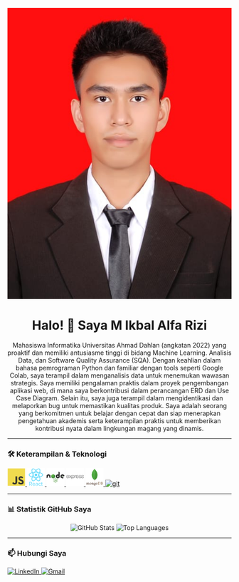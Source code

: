 <p align="center">
  <p align="center">
  <img src="ikbal.jpg" alt="Banner Profil" width="800">
</p>

<h1 align="center">Halo! 👋 Saya M Ikbal Alfa Rizi</h1>
<p align="center">
  Mahasiswa Informatika Universitas Ahmad Dahlan (angkatan 2022)
yang proaktif dan memiliki antusiasme tinggi di bidang Machine
Learning. Analisis Data, dan Software Quality Assurance (SQA).
Dengan keahlian dalam bahasa pemrograman Python dan familiar
dengan tools seperti Google Colab, saya terampil dalam
menganalisis data untuk menemukan wawasan strategis. Saya
memiliki pengalaman praktis dalam proyek pengembangan aplikasi
web, di mana saya berkontribusi dalam perancangan ERD dan Use
Case Diagram. Selain itu, saya juga terampil dalam mengidentikasi
dan melaporkan bug untuk memastikan kualitas produk. Saya
adalah seorang yang berkomitmen untuk belajar dengan cepat dan
siap menerapkan pengetahuan akademis serta keterampilan praktis
untuk memberikan kontribusi nyata dalam lingkungan magang yang
dinamis.
</p>

---

### 🛠️ Keterampilan & Teknologi

<p align="left">
  <a href="https://developer.mozilla.org/en-US/docs/Web/JavaScript" target="_blank" rel="noreferrer">
    <img src="https://raw.githubusercontent.com/devicons/devicon/master/icons/javascript/javascript-original.svg" alt="javascript" width="40" height="40"/>
  </a>
  <a href="https://reactjs.org/" target="_blank" rel="noreferrer">
    <img src="https://raw.githubusercontent.com/devicons/devicon/master/icons/react/react-original-wordmark.svg" alt="react" width="40" height="40"/>
  </a>
  <a href="https://nodejs.org" target="_blank" rel="noreferrer">
    <img src="https://raw.githubusercontent.com/devicons/devicon/master/icons/nodejs/nodejs-original-wordmark.svg" alt="nodejs" width="40" height="40"/>
  </a>
  <a href="https://expressjs.com" target="_blank" rel="noreferrer">
    <img src="https://raw.githubusercontent.com/devicons/devicon/master/icons/express/express-original-wordmark.svg" alt="express" width="40" height="40"/>
  </a>
    <a href="https://www.mongodb.com/" target="_blank" rel="noreferrer">
    <img src="https://raw.githubusercontent.com/devicons/devicon/master/icons/mongodb/mongodb-original-wordmark.svg" alt="mongodb" width="40" height="40"/>
  </a>
  <a href="https://git-scm.com/" target="_blank" rel="noreferrer">
    <img src="https://www.vectorlogo.zone/logos/git-scm/git-scm-icon.svg" alt="git" width="40" height="40"/>
  </a>
</p>

---

### 📊 Statistik GitHub Saya

<p align="center">
  <img src="https://github-readme-stats.vercel.app/api?username=USERNAME_ANDA&show_icons=true&theme=radical" alt="GitHub Stats">
  <img src="https://github-readme-stats.vercel.app/api/top-langs/?username=USERNAME_ANDA&layout=compact&theme=radical" alt="Top Languages">
</p>

---

### 📫 Hubungi Saya

<p align="left">
  <a href="https://www.linkedin.com/in/http://www.linkedin.com/in/m-ikbal-alfa-rizi-32015117b" target="_blank">
    <img src="https://img.shields.io/badge/LinkedIn-0077B5?style=for-the-badge&logo=linkedin&logoColor=white" alt="LinkedIn">
  </a>
  <a href="mailto:miqbalalfarizi05@gmail.com">
    <img src="https://img.shields.io/badge/Gmail-D14836?style=for-the-badge&logo=gmail&logoColor=white" alt="Gmail">
  </a>
</p>
